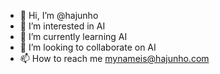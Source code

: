 - 👋 Hi, I’m @hajunho
- 👀 I’m interested in AI
- 🌱 I’m currently learning AI
- 💞️ I’m looking to collaborate on AI
- 📫 How to reach me mynameis@hajunho.com

<!---
hajunho/hajunho is a ✨ special ✨ repository because its `README.md` (this file) appears on your GitHub profile.
You can click the Preview link to take a look at your changes.
--->
